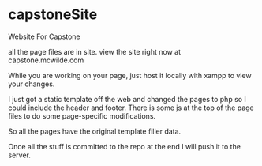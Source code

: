 # capstoneSite
Website For Capstone

all the page files are in site.
view the site right now at capstone.mcwilde.com

While you are working on your page, just host it locally with xampp to view your changes.

I just got a static template off the web and changed the pages to php so I could include the header and footer.
There is some js at the top of the page files to do some page-specific modifications.

So all the pages have the original template filler data.

Once all the stuff is committed to the repo at the end I will push it to the server.
